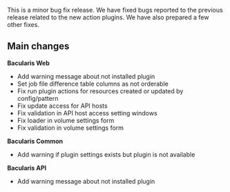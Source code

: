
This is a minor bug fix release. We have fixed bugs reported to the previous
release related to the new action plugins. We have also prepared a few other fixes.

## Main changes

**Bacularis Web**

 * Add warning message about not installed plugin
 * Set job file difference table columns as not orderable
 * Fix run plugin actions for resources created or updated by config/pattern
 * Fix update access for API hosts
 * Fix validation in API host access setting windows
 * Fix loader in volume settings form
 * Fix validation in volume settings form

**Bacularis Common**

 * Add warning if plugin settings exists but plugin is not available

**Bacularis API**

 * Add warning message about not installed plugin

